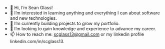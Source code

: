 - 👋 Hi, I’m Sean Glass!
- 👀 I’m interested in learning anything and everything I can about software and new technologies.
- 🌱 I’m currently building projects to grow my portfolio.
- 💞️ I’m looking to gain knowledge and experience to advance my career.
- 📫 How to reach me: scglass13@gmail.com or my linkedin profile linkedin.com/in/scglass13.


